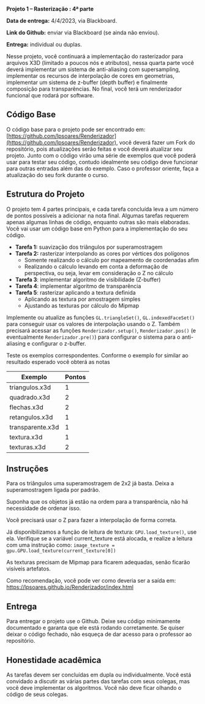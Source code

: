 
**Projeto 1 – Rasterização : 4ª parte**

**Data de entrega:** 4/4/2023, via Blackboard.

**Link do Github:** enviar via Blackboard (se ainda não enviou).

**Entrega:** individual ou duplas.

Nesse projeto, você continuará a implementação do rasterizador para arquivos X3D (limitado a poucos nós e atributos), nessa quarta parte você deverá implementar um sistema de anti-aliasing com supersampling, implementar os recursos de interpolação de cores em geometrias, implementar um sistema de z-buffer (depth buffer) e finalmente composição para transparências. No final, você terá um renderizador funcional que rodará por software.


## Código Base

O código base para o projeto pode ser encontrado em: [https://github.com/lpsoares/Renderizador](https://github.com/lpsoares/Renderizador), você deverá fazer um Fork do repositório, pois atualizações serão feitas e você deverá atualizar seu projeto. Junto com o código virão uma série de exemplos que você poderá usar para testar seu código, contudo idealmente seu código deve funcionar para outras entradas além das do exemplo. Caso o professor oriente, faça a atualização do seu fork durante o curso.


## Estrutura do Projeto

O projeto tem 4 partes principais, e cada tarefa concluída leva a um número de pontos possíveis a adicionar na nota final. Algumas tarefas requerem apenas algumas linhas de código, enquanto outras são mais elaboradas. Você vai usar um código base em Python para a implementação do seu código.

* **Tarefa 1:** suavização dos triângulos por superamostragem
* **Tarefa 2:** rasterizar interpolando as cores por vértices dos polígonos
    - Somente realizando o cálculo por mapeamento de coordenadas afim
    - Realizando o cálculo levando em conta a deformação de perspectiva, ou seja, levar em consideração o Z no cálculo
* **Tarefa 3**: implementar algoritmo de visibilidade (Z-buffer)
* **Tarefa 4**: implementar algoritmo de transparência
* **Tarefa 5**: rasterizar aplicando a textura definida
    - Aplicando as textura por amostragem simples
    - Ajustando as texturas por cálculo do Mipmap

Implemente ou atualize as funções `GL.triangleSet()`, `GL.indexedFaceSet()` para conseguir usar os valores de interpolação usando o Z. Também precisará acessar as funções `Renderizador.setup()`, `Renderizador.pos()` (e eventualmente `Renderizador.pre()`) para configurar o sistema para o anti-aliasing e configurar o z-buffer.

Teste os exemplos correspondentes. Conforme o exemplo for similar ao resultado esperado você obterá as notas 

| Exemplo          | Pontos |
|------------------|--------|
| triangulos.x3d   | 1      |
| quadrado.x3d     | 2      |
| flechas.x3d      | 2      |
| retangulos.x3d   | 1      |
| transparente.x3d | 1      |
| textura.x3d      | 1      |
| texturas.x3d     | 2      |

## Instruções

Para os triângulos uma superamostragem de 2x2 já basta. Deixa a superamostragem ligada por padrão.

Suponha que os objetos já estão na ordem para a transparência, não há necessidade de ordenar isso.

Você precisará usar o Z para fazer a interpolação de forma correta.

Já disponibilizamos a função de leitura de textura: `GPU.load_texture()`, use ela. Verifique se a variável current_texture está alocada, e realize a leitura com uma instrução como: `image_texture = gpu.GPU.load_texture(current_texture[0])`

As texturas precisam de Mipmap para ficarem adequadas, senão ficarão visíveis artefatos.

Como recomendação, você pode ver como deveria ser a saída em: https://lpsoares.github.io/Renderizador/index.html


## Entrega

Para entregar o projeto use o Github. Deixe seu código minimamente documentado e garanta que ele está rodando corretamente. Se quiser deixar o código fechado, não esqueça de dar acesso para o professor ao repositório.


## Honestidade acadêmica

As tarefas devem ser concluídas em dupla ou individualmente. Você está convidado a discutir as várias partes das tarefas com seus colegas, mas você deve implementar os algoritmos. Você não deve ficar olhando o código de seus colegas.
